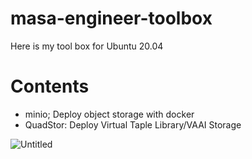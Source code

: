 # masa-engineer-toolbox
Here is my tool box for Ubuntu 20.04

# Contents
* minio; Deploy object storage with docker
* QuadStor: Deploy Virtual Taple Library/VAAI Storage

![Untitled](https://user-images.githubusercontent.com/624501/125775216-feecc9eb-0f89-471a-9289-0757d80b77d0.jpg)
